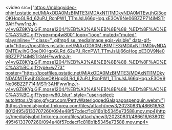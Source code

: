 <video src=["[https://mblogvideo-phinf.pstatic.net/MjAxODA0MzBfMTE3/MDAxNTI1MDkyNDA0MTEw.jhGi3oeOKHqpGLRd_62uPJ_RcnPW1_TTmJsIJj66qHog.xE3OV9Ne06BZZP714iMSTr3AHFww1nzJr-v4vvGZ8KYg.GIF.mose1204/%EB%A3%A8%EB%8B%88_%ED%8F%AD%EC%A3%BC.gif?type=mp4w800" loop="loop" muted="muted" playsinline="" class="_gifmp4 se_mediaImage egjs-visible" data-gif-url="https://postfiles.pstatic.net/MjAxODA0MzBfMTE3/MDAxNTI1MDkyNDA0MTEw.jhGi3oeOKHqpGLRd_62uPJ_RcnPW1_TTmJsIJj66qHog.xE3OV9Ne06BZZP714iMSTr3AHFww1nzJr-v4vvGZ8KYg.GIF.mose1204/%EB%A3%A8%EB%8B%88_%ED%8F%AD%EC%A3%BC.gif?type=w773" poster="https://postfiles.pstatic.net/MjAxODA0MzBfMTE3/MDAxNTI1MDkyNDA0MTEw.jhGi3oeOKHqpGLRd_62uPJ_RcnPW1_TTmJsIJj66qHog.xE3OV9Ne06BZZP714iMSTr3AHFww1nzJr-v4vvGZ8KYg.GIF.mose1204/%EB%A3%A8%EB%8B%88_%ED%8F%AD%EC%A3%BC.gif?type=w80_blur" style="user-select: auto](https://zippy.gfycat.com/PettyWaterloggedGalapagospenguin.webm)https://zippy.gfycat.com/PettyWaterloggedGalapagospenguin.webm;"](https://media5jvqbd.fmkorea.com/files/attach/new3/20230831/486616/638012495/6133707260/094e48f57cdecf1c816b1b5345e73588.mov.mp4)https://media5jvqbd.fmkorea.com/files/attach/new3/20230831/486616/638012495/6133707260/094e48f57cdecf1c816b1b5345e73588.mov.mp4></video>
